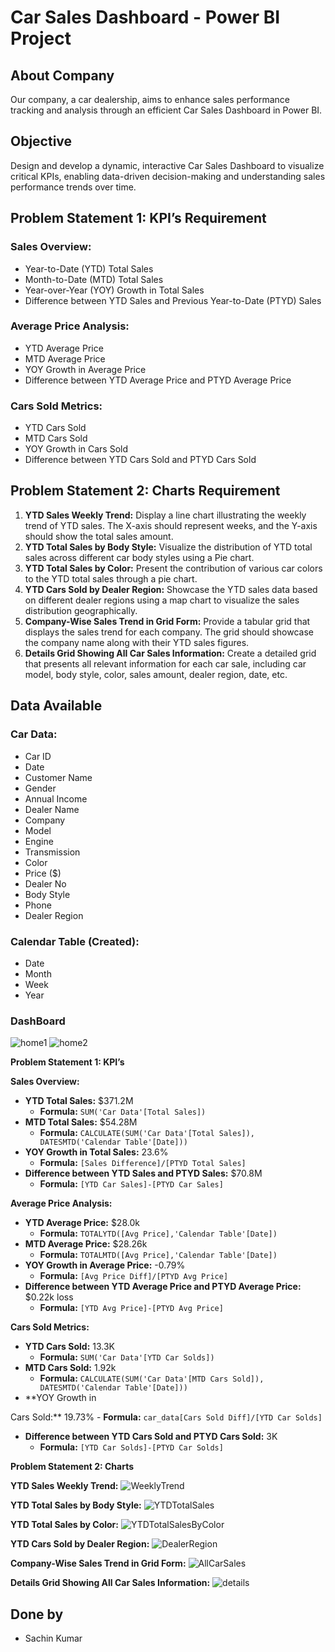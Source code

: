 # Car Sales Dashboard - Power BI Project

## About Company
Our company, a car dealership, aims to enhance sales performance tracking and analysis through an efficient Car Sales Dashboard in Power BI.

## Objective
Design and develop a dynamic, interactive Car Sales Dashboard to visualize critical KPIs, enabling data-driven decision-making and understanding sales performance trends over time.

## Problem Statement 1: KPI’s Requirement
### Sales Overview:
- Year-to-Date (YTD) Total Sales
- Month-to-Date (MTD) Total Sales
- Year-over-Year (YOY) Growth in Total Sales
- Difference between YTD Sales and Previous Year-to-Date (PTYD) Sales

### Average Price Analysis:
- YTD Average Price
- MTD Average Price
- YOY Growth in Average Price
- Difference between YTD Average Price and PTYD Average Price

### Cars Sold Metrics:
- YTD Cars Sold
- MTD Cars Sold
- YOY Growth in Cars Sold
- Difference between YTD Cars Sold and PTYD Cars Sold

## Problem Statement 2: Charts Requirement
1. **YTD Sales Weekly Trend:** Display a line chart illustrating the weekly trend of YTD sales. The X-axis should represent weeks, and the Y-axis should show the total sales amount.
2. **YTD Total Sales by Body Style:** Visualize the distribution of YTD total sales across different car body styles using a Pie chart.
3. **YTD Total Sales by Color:** Present the contribution of various car colors to the YTD total sales through a pie chart.
4. **YTD Cars Sold by Dealer Region:** Showcase the YTD sales data based on different dealer regions using a map chart to visualize the sales distribution geographically.
5. **Company-Wise Sales Trend in Grid Form:** Provide a tabular grid that displays the sales trend for each company. The grid should showcase the company name along with their YTD sales figures.
6. **Details Grid Showing All Car Sales Information:** Create a detailed grid that presents all relevant information for each car sale, including car model, body style, color, sales amount, dealer region, date, etc.

## Data Available
### Car Data:
- Car ID
- Date
- Customer Name
- Gender
- Annual Income
- Dealer Name
- Company
- Model
- Engine
- Transmission
- Color
- Price ($)
- Dealer No
- Body Style
- Phone
- Dealer Region

### Calendar Table (Created):
- Date
- Month
- Week
- Year

### DashBoard 

![home1](https://github.com/GirishChowdary0208/Powerbi/assets/92716279/a39d22f2-eff5-400d-b99d-7c5f2efcc165)
![home2](https://github.com/GirishChowdary0208/Powerbi/assets/92716279/93db30a6-bf1e-4edd-918b-11cf05cddc18)

**Problem Statement 1: KPI’s**

**Sales Overview:**
- **YTD Total Sales:** $371.2M
    - **Formula:** `SUM('Car Data'[Total Sales])`
- **MTD Total Sales:** $54.28M
    - **Formula:** `CALCULATE(SUM('Car Data'[Total Sales]), DATESMTD('Calendar Table'[Date]))`
- **YOY Growth in Total Sales:** 23.6%
    - **Formula:** `[Sales Difference]/[PTYD Total Sales]`
- **Difference between YTD Sales and PTYD Sales:** $70.8M
    - **Formula:** `[YTD Car Sales]-[PTYD Car Sales]`

**Average Price Analysis:**
- **YTD Average Price:** $28.0k
    - **Formula:** `TOTALYTD([Avg Price],'Calendar Table'[Date])`
- **MTD Average Price:** $28.26k
    - **Formula:** `TOTALMTD([Avg Price],'Calendar Table'[Date])`
- **YOY Growth in Average Price:** -0.79%
    - **Formula:** `[Avg Price Diff]/[PTYD Avg Price]`
- **Difference between YTD Average Price and PTYD Average Price:** $0.22k loss
    - **Formula:** `[YTD Avg Price]-[PTYD Avg Price]`

**Cars Sold Metrics:**
- **YTD Cars Sold:** 13.3K
    - **Formula:** `SUM('Car Data'[YTD Car Solds])`
- **MTD Cars Sold:** 1.92k
    - **Formula:** `CALCULATE(SUM('Car Data'[MTD Cars Sold]), DATESMTD('Calendar Table'[Date]))`
- **YOY Growth in

 Cars Sold:** 19.73%
    - **Formula:** `car_data[Cars Sold Diff]/[YTD Car Solds]`
- **Difference between YTD Cars Sold and PTYD Cars Sold:** 3K
    - **Formula:** `[YTD Car Solds]-[PTYD Car Solds]`
 
**Problem Statement 2: Charts**


**YTD Sales Weekly Trend:**
![WeeklyTrend](https://github.com/GirishChowdary0208/Powerbi/assets/92716279/006c793b-0266-49ee-b6c2-19d0bdd4e7f8)


**YTD Total Sales by Body Style:**
![YTDTotalSales](https://github.com/GirishChowdary0208/Powerbi/assets/92716279/2afe3465-c089-4a6c-96c5-99cb43f448a2)


**YTD Total Sales by Color:** 
![YTDTotalSalesByColor](https://github.com/GirishChowdary0208/Powerbi/assets/92716279/0864e0f0-3c0b-472a-a5c0-b6d00182ea39)


**YTD Cars Sold by Dealer Region:** 
![DealerRegion](https://github.com/GirishChowdary0208/Powerbi/assets/92716279/38574caf-6ce0-44cc-9760-75b516647d6c)


**Company-Wise Sales Trend in Grid Form:** 
![AllCarSales](https://github.com/GirishChowdary0208/Powerbi/assets/92716279/171f7629-8380-4f30-bf26-b44f13bad065)


**Details Grid Showing All Car Sales Information:** 
![details](https://github.com/GirishChowdary0208/Powerbi/assets/92716279/a2efe884-ad4d-4f66-b2a6-205b01120b4a)




## Done by
   - Sachin Kumar
